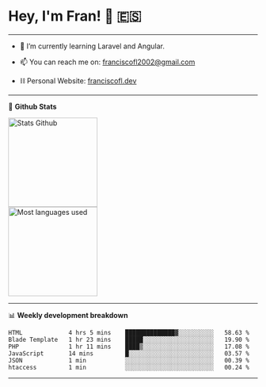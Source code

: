 # Hey, I'm Fran! 👋 :es:

-------

- 🌱 I’m currently learning Laravel and Angular.

- 📫 You can reach me on: franciscofl2002@gmail.com

- ⛓  Personal Website: [franciscofl.dev](https://www.franciscofl.dev/)

-------

📝 **Github Stats**


<div align="left">
  <img height="180em" src="https://github-readme-stats.vercel.app/api?username=franciscofl12&count_private=true&show_icons=true&theme=dracula&bg_color=-45deg,282A36,3D3344" alt="Stats Github"/>
  <br>
  <img height="180em" src="https://github-readme-stats.vercel.app/api/top-langs/?username=franciscofl12&count_private&theme=dracula&bg_color=-45deg,282A36,3D3344&layout=compact&langs_count=6" alt="Most languages used"/>
</div>

-------

📊 **Weekly development breakdown**


<!--START_SECTION:waka-->

```text
HTML             4 hrs 5 mins    ██████████████▓░░░░░░░░░░   58.63 %
Blade Template   1 hr 23 mins    █████░░░░░░░░░░░░░░░░░░░░   19.90 %
PHP              1 hr 11 mins    ████▒░░░░░░░░░░░░░░░░░░░░   17.08 %
JavaScript       14 mins         █░░░░░░░░░░░░░░░░░░░░░░░░   03.57 %
JSON             1 min           ░░░░░░░░░░░░░░░░░░░░░░░░░   00.39 %
htaccess         1 min           ░░░░░░░░░░░░░░░░░░░░░░░░░   00.24 %
```

<!--END_SECTION:waka-->

-------

